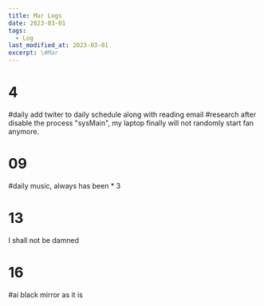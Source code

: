 ```yaml
---
title: Mar Logs
date: 2023-03-01
tags:
  - Log
last_modified_at: 2023-03-01
excerpt: \#Mar 
---
```


# 4

\#daily add twiter to daily schedule along with reading email
\#research after disable the process "sysMain", my laptop finally will not randomly start fan anymore.

# 09

\#daily music, always has been * 3

# 13

I shall not be damned

# 16

\#ai black mirror as it is 